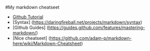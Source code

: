#My markdown cheatseet

- [Github Tutorial](https://help.github.com/articles/basic-writing-and-formatting-syntax/)
- [Syntax] (https://daringfireball.net/projects/markdown/syntax)
- [Github Guides] (https://guides.github.com/features/mastering-markdown/)
- [Nice cheatseet] (https://github.com/adam-p/markdown-here/wiki/Markdown-Cheatsheet)


